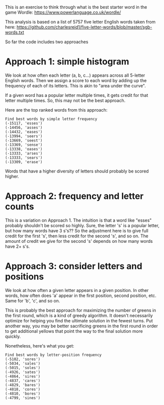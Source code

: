 This is an exercise to think through what is the best starter word in the game Wordle:
https://www.powerlanguage.co.uk/wordle/

This analysis is based on a list of 5757 five letter English words taken from here:
https://github.com/charlesreid1/five-letter-words/blob/master/sgb-words.txt

So far the code includes two approaches

# Approach 1: simple histogram

We look at how often each letter (a, b, c...) appears across all 5-letter English words.  Then we assign a score to each word by adding up the frequency of each of its letters.  This is akin to "area under the curve".

If a given word has a popular letter multiple times, it gets credit for that letter multiple times.  So, this may not be the best approach.

Here are the top ranked words from this approach:
```
Find best words by simple letter frequency
(-15117, 'esses')
(-14456, 'asses')
(-14432, 'eases')
(-13994, 'seers')
(-13669, 'seest')
(-13369, 'sense')
(-13338, 'oases')
(-13333, 'arses')
(-13333, 'sears')
(-13309, 'erase')
```

Words that have a higher diversity of letters should probably be scored higher.

# Approach 2: frequency and letter counts

This is a variation on Approach 1.  The intuition is that a word like "esses" probably shouldn't be scored so highly.  Sure, the letter 's' is a popular letter, but how many words have 3 s's??  So the adjustment here is to give full credit for the first 's', then less credit for the second 's', and so on.  The amount of credit we give for the second 's' depends on how many words have 2+ s's.



# Approach 3: consider letters and positions

We look at how often a given letter appears in a given position.  In other words, how often does 'a' appear in the first position, second position, etc.  Same for 'b', 'c', and so on.

This is probably the best approach for maximizing the number of greens in the first round, which is a kind of greedy algorithm.  It doesn't necessarily optimize for helping you find the ultimate solution in the fewest turns.  Put another way, you may be better sacrificing greens in the first round in order to get additional yellows that point the way to the final solution more quickly.

Nonetheless, here's what you get:
```
Find best words by letter-position frequency
(-5102, 'sores')
(-5034, 'sales')
(-5015, 'soles')
(-4926, 'sates')
(-4864, 'sires')
(-4837, 'cares')
(-4829, 'bares')
(-4818, 'cores')
(-4810, 'bores')
(-4799, 'sines')
```
